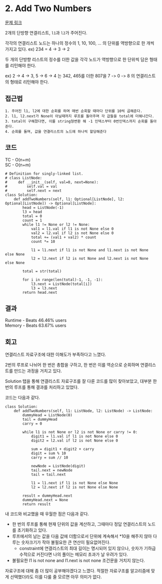 # 2. Add Two Numbers


[문제 링크](https://leetcode.com/problems/add-two-numbers/description/?envType=study-plan-v2&envId=top-interview-150)

2개의 단방향 연결리스트, `l1`과 `l2`가 주어진다.

각각의 연결리스트 노드는 하나의 정수의 1, 10, 100, ... 의 단위를 역방향으로 한 개씩 가지고 있다. ex) 234 = 4 -> 3 -> 2

두 개의 단방향 리스트의 정수를 더한 값을 각각 노드가 역방향으로 한 단위씩 담은 형태를 리턴해야 한다.

ex) 2 -> 4 -> 3, 5 -> 6 -> 4 는 342, 465를 더한 807을 7 -> 0 -> 8 의 연결리스트의 형태로 리턴해야 한다.

## 접근법

```
1. 주어진 l1, l2에 대한 순회를 하며 매번 순회할 때마다 단위를 10씩 곱해준다.
2. l1, l2.next가 None이 아닐때까지 루프를 돌아주며 각 값들을 total에 더해나간다.
3. total이 구해졌다면, 이를 string형변환 해 -1 인덱스부터 0번인덱스까지 순회를 돌아준다.
4. 순회를 돌며, 값을 연결리스트의 노드에 하나씩 할당해준다
```

## 코드

TC - O(n+m)<br>
SC - O(n+m)

```
# Definition for singly-linked list.
# class ListNode:
#     def __init__(self, val=0, next=None):
#         self.val = val
#         self.next = next
class Solution:
    def addTwoNumbers(self, l1: Optional[ListNode], l2: Optional[ListNode]) -> Optional[ListNode]:
        head = ListNode(-1)
        l3 = head
        total = 0
        count = 1
        while l1 != None or l2 != None:
            val1 = l1.val if l1 is not None else 0
            val2 = l2.val if l2 is not None else 0
            total += (val1 + val2) * count
            count *= 10

            l1 = l1.next if l1 is not None and l1.next is not None else None
            l2 = l2.next if l2 is not None and l2.next is not None else None

        total = str(total)

        for i in range(len(total)-1, -1, -1):
            l3.next = ListNode(total[i])
            l3 = l3.next
        return head.next
```

## 결과

Runtime - Beats 46.46% users<br> 
Memory - Beats 63.67% users

## 회고

연결리스트 자료구조에 대한 이해도가 부족하다고 느꼈다.

2번의 루프로 나뉘어 한 번은 총합을 구하고, 한 번은 이를 역순으로 순회하며 연결리스트를 만드는 과정을 거치고 있다.

Solution 탭을 통해 연결리스트 자료구조를 잘 다룬 코드를 많이 찾아보았고, 대부분 한 번의 루프를 통해 결과를 처리하고 있었다.

코드는 다음과 같다.

```
class Solution:
    def addTwoNumbers(self, l1: ListNode, l2: ListNode) -> ListNode:
        dummyHead = ListNode(0)
        tail = dummyHead
        carry = 0

        while l1 is not None or l2 is not None or carry != 0:
            digit1 = l1.val if l1 is not None else 0
            digit2 = l2.val if l2 is not None else 0

            sum = digit1 + digit2 + carry
            digit = sum % 10
            carry = sum // 10

            newNode = ListNode(digit)
            tail.next = newNode
            tail = tail.next

            l1 = l1.next if l1 is not None else None
            l2 = l2.next if l2 is not None else None

        result = dummyHead.next
        dummyHead.next = None
        return result
```

내 코드와 비교했을 때 우월한 점은 다음과 같다.

- 한 번의 루프를 통해 현재 단위의 값을 계산하고, 그때마다 정답 연결리스트의 노드를 초기화하고 있다.
- 루프에서의 남는 값을 다음 값에 더함으로서 단위에 계속해서 *10을 해주지 않아 다루는 숫자크기가 작아 불필요한 큰 연산이 필요없어진다.
  - constraint에 연결리스트의 최대 길이는 명시되어 있지 않으나, 숫자가 기하급수적으로 커진다면 나의 풀이는 메모리 초과가 날 우려가 있다.
- 불필요한 l1 is not none and l1.next is not none 조건문을 거치지 않는다.

자료구조에 대해 좀 더 많이 공부해야겠다고 느꼈다. 적절한 자료구조를 알고리즘에 맞게 선택했더라도 이를 다룰 줄 모르면 아무 의미가 없다.